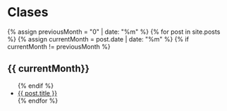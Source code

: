 # Clases

  {% assign previousMonth = "0" | date: "%m" %}
  {% for post in site.posts %}
     {% assign currentMonth = post.date | date: "%m" %}
      {% if currentMonth != previousMonth %}
        <h2>{{ currentMonth}}</h2>
         <ul>
      {% endif %}
           <li><a href="{{ post.url }}">{{ post.title }}</a> </li>
  {% endfor %}
         </ul>
